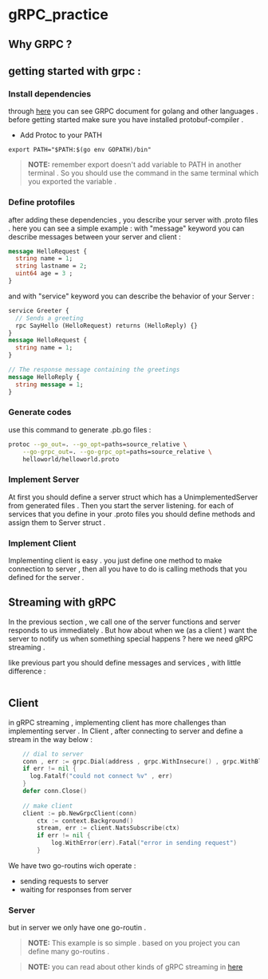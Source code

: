 # gRPC_practice

## Why GRPC ? 

## getting started with grpc :
### Install dependencies 
through [here](https://grpc.io/docs/languages/go/quickstart/) you can see GRPC document for golang and other languages .
before getting started make sure you have installed protobuf-compiler . 


- Add Protoc to your PATH 
```shell script
export PATH="$PATH:$(go env GOPATH)/bin"
```

> **NOTE:** remember export doesn't add variable to PATH in another terminal . So you should use the command in the same terminal which you exported the variable . 

### Define protofiles
after adding these dependencies , you describe your server  with .proto files . here you can see a simple example : 
with "message" keyword you can describe messages between your server and client : 
```proto
message HelloRequest {
  string name = 1;
  string lastname = 2;
  uint64 age = 3 ;
}
```
and with "service" keyword you can describe the behavior of your Server :

``` proto
service Greeter {
  // Sends a greeting
  rpc SayHello (HelloRequest) returns (HelloReply) {}
}
message HelloRequest {
  string name = 1;
}

// The response message containing the greetings
message HelloReply {
  string message = 1;
}
```
### Generate codes

use this command to generate .pb.go files : 
```bash
protoc --go_out=. --go_opt=paths=source_relative \
    --go-grpc_out=. --go-grpc_opt=paths=source_relative \
    helloworld/helloworld.proto
```
### Implement Server 
At first you should define a server struct which has a UnimplementedServer from generated files .
Then you start the server listening. 
for each of services that you define in your .proto files you should define methods and assign them to Server struct . 


### Implement Client 
Implementing client is easy . you just define one method to make connection to server , then all you have to do is calling methods that you defined for the server . 

## Streaming with gRPC
In the previous section , we call one of the server functions and server responds to us immediately . 
But how about when we (as a client ) want the server to notify us when something special happens ? 
here we need gRPC streaming . 

like previous part you should define messages and services , with little difference :
```proto

```

## Client 
in gRPC streaming , implementing client has more challenges than implementing server . 
In Client , after connecting to server and define a stream in the way below :
```go 
    // dial to server 
    conn , err := grpc.Dial(address , grpc.WithInsecure() , grpc.WithBlock())
    if err != nil {
      log.Fatalf("could not connect %v" , err)
    }	
    defer conn.Close()
    
    // make client
    client := pb.NewGrpcClient(conn)    
		ctx := context.Background()    
		stream, err := client.NatsSubscribe(ctx)
		if err != nil {
			log.WithError(err).Fatal("error in sending request")
		}
```
We have two go-routins wich operate :
+ sending requests to server
+ waiting for responses from server

### Server 
but in server we only have one go-routin . 
> **NOTE:** This example is so simple . based on you project you can define many go-routins . 

> **NOTE:** you can read about other kinds of gRPC streaming in [here](https://grpc.io/docs/languages/go/basics/#defining-the-service)
